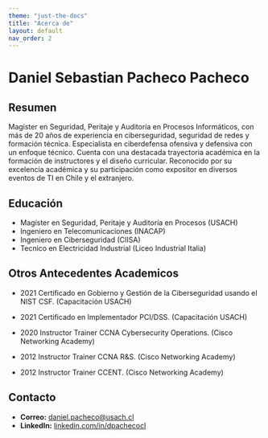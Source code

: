 ```yaml
---
theme: "just-the-docs"
title: "Acerca de"
layout: default
nav_order: 2
---
```

# Daniel Sebastian Pacheco Pacheco

## Resumen
Magíster en Seguridad, Peritaje y Auditoría en Procesos Informáticos, con más de 20 años de experiencia en ciberseguridad, seguridad de redes y formación técnica. Especialista en ciberdefensa ofensiva y defensiva con un enfoque técnico. Cuenta con una destacada trayectoria académica en la formación de instructores y el diseño curricular. Reconocido por su excelencia académica y su participación como expositor en diversos eventos de TI en Chile y el extranjero.

## Educación
* Magíster en Seguridad, Peritaje y Auditoría en Procesos (USACH)  
* Ingeniero en Telecomunicaciones (INACAP)  
* Ingeniero en Ciberseguridad (CIISA)
* Tecnico en Electricidad Industrial (Liceo Industrial Italia)

## Otros Antecedentes Academicos
* 2021 Certificado en Gobierno y Gestión de la Ciberseguridad usando el NIST CSF. (Capacitación USACH)

* 2021 Certificado en Implementador PCI/DSS. (Capacitación USACH)

* 2020 Instructor Trainer CCNA Cybersecurity Operations. (Cisco Networking Academy)

* 2012 Instructor Trainer CCNA R&S. (Cisco Networking Academy)

* 2012 Instructor Trainer CCENT. (Cisco Networking Academy)


## Contacto
- **Correo:** [daniel.pacheco@usach.cl](mailto:daniel.pacheco@usach.cl)
- **LinkedIn:** [linkedin.com/in/dpachecocl](https://www.linkedin.com/in/dpachecocl)
